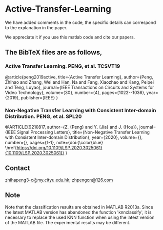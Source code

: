 # Active-Transfer-Learning

We have added comments in the code, the specific details can correspond to the explanation in the paper.

We appreciate it if you use this matlab code and cite our papers. 
## The BibTeX files are as follows,
### Active Transfer Learning. PENG, et al. TCSVT19
@article{peng2019active,
  title={Active Transfer Learning},
  author={Peng, Zhihao and Zhang, Wei and Han, Na and Fang, Xiaozhao and Kang, Peipei and Teng, Luyao},
  journal={IEEE Transactions on Circuits and Systems for Video Technology},
  volume={30},
  number={4},
  pages={1022--1036},
  year={2019},
  publisher={IEEE}
}
### Non-Negative Transfer Learning with Consistent Inter-domain Distribution. PENG, et al. SPL20
@ARTICLE{9210817,
  author={Z. {Peng} and Y. {Jia} and J. {Hou}},
  journal={IEEE Signal Processing Letters}, 
  title={Non-Negative Transfer Learning with Consistent Inter-domain Distribution}, 
  year={2020},
  volume={},
  number={},
  pages={1-1},
  note={doi:{\color{blue}
\href{https://doi.org/10.1109/LSP.2020.3025061}{10.1109/LSP.2020.3025061}}
  }

## Contact
zhihapeng3-c@my.cityu.edu.hk; zhpengcn@126.com

## Note
Note that the classification results are obtained in MATLAB R2013a. Since the latest MATLAB version has abandoned the function 'knnclassify', it is necessary to replace the used KNN function when using the latest version of the MATLAB file. The experimental results may be different.
